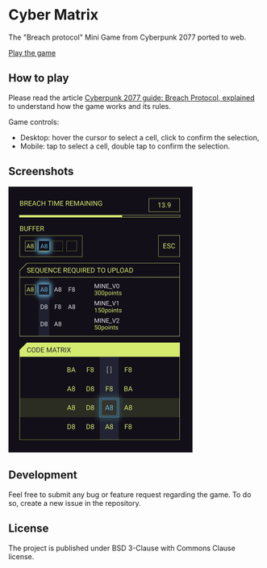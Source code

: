 # Cyber Matrix

The "Breach protocol" Mini Game from Cyberpunk 2077 ported to web.

[Play the game](https://www.cyber-matrix.app/)

## How to play

Please read the article [Cyberpunk 2077 guide: Breach Protocol, explained](https://www.polygon.com/cyberpunk-2077-guide-walkthrough/22163900/breach-protocol-encrypted-shard-militech-datashard-access-point-quickhack-buffer#Hxb12y) to understand how the game works and its rules. 

Game controls:
- Desktop: hover the cursor to select a cell, click to confirm the selection,
- Mobile: tap to select a cell, double tap to confirm the selection.

## Screenshots

<img src="https://github.com/kolodziejczak-sz/cyber-matrix/blob/master/assets/screenshot.jpeg" width="365" alt="Screenshot from the game">

## Development

Feel free to submit any bug or feature request regarding the game. To do so, create a new issue in the repository.

## License

The project is published under BSD 3-Clause with Commons Clause license.
